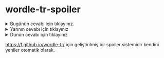# wordle-tr-spoiler

<details>
  <summary>Bugünün cevabı için tıklayınız.</summary>
  <br>
    <b> uçarı </b>
</details>

<details>
  <summary>Yarının cevabı için tıklayınız</summary>
  <br>
   <b> latin </b>
</details>

<details>
  <summary>Dünün cevabı için tıklayınız </summary>
  <br>
  <b> nekes </b>
</details>

https://f.github.io/wordle-tr/ için geliştirilmiş bir spoiler sistemidir kendini yeniler otomatik olarak.

